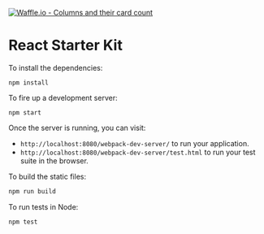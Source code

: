 [![Waffle.io - Columns and their card count](https://badge.waffle.io/soytjan/weatherly.png?columns=all)](https://waffle.io/soytjan/weatherly?utm_source=badge)
# React Starter Kit

To install the dependencies:

```
npm install
```

To fire up a development server:

```
npm start
```

Once the server is running, you can visit:

* `http://localhost:8080/webpack-dev-server/` to run your application.
* `http://localhost:8080/webpack-dev-server/test.html` to run your test suite in the browser.

To build the static files:

```js
npm run build
```


To run tests in Node:

```js
npm test
```
